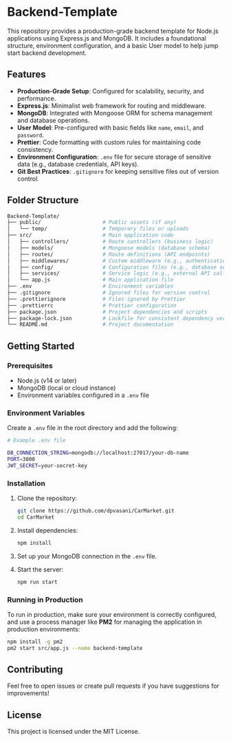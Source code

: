 # Backend-Template

This repository provides a production-grade backend template for Node.js applications using Express.js and MongoDB. It includes a foundational structure, environment configuration, and a basic User model to help jump start backend development.

## Features

- **Production-Grade Setup**: Configured for scalability, security, and performance.
- **Express.js**: Minimalist web framework for routing and middleware.
- **MongoDB**: Integrated with Mongoose ORM for schema management and database operations.
- **User Model**: Pre-configured with basic fields like `name`, `email`, and `password`.
- **Prettier**: Code formatting with custom rules for maintaining code consistency.
- **Environment Configuration**: `.env` file for secure storage of sensitive data (e.g., database credentials, API keys).
- **Git Best Practices**: `.gitignore` for keeping sensitive files out of version control.

## Folder Structure

```bash
Backend-Template/
├── public/                    # Public assets (if any)
│   └── temp/                  # Temporary files or uploads
├── src/                       # Main application code
│   ├── controllers/           # Route controllers (business logic)
│   ├── models/                # Mongoose models (database schema)
│   ├── routes/                # Route definitions (API endpoints)
│   ├── middlewares/           # Custom middleware (e.g., authentication)
│   ├── config/                # Configuration files (e.g., database setup)
│   ├── services/              # Service logic (e.g., external API calls, utilities)
│   └── app.js                 # Main application file
├── .env                       # Environment variables
├── .gitignore                 # Ignored files for version control
├── .prettierignore            # Files ignored by Prettier
├── .prettierrc                # Prettier configuration
├── package.json               # Project dependencies and scripts
├── package-lock.json          # Lockfile for consistent dependency versions
└── README.md                  # Project documentation
```

## Getting Started

### Prerequisites

- Node.js (v14 or later)
- MongoDB (local or cloud instance)
- Environment variables configured in a `.env` file

### Environment Variables

Create a `.env` file in the root directory and add the following:

```bash
# Example .env file

DB_CONNECTION_STRING=mongodb://localhost:27017/your-db-name
PORT=3000
JWT_SECRET=your-secret-key
```

### Installation

1. Clone the repository:

   ```bash
   git clone https://github.com/dpvasani/CarMarket.git
   cd CarMarket
   ```

2. Install dependencies:

   ```bash
   npm install
   ```

3. Set up your MongoDB connection in the `.env` file.

4. Start the server:

   ```bash
   npm run start
   ```

### Running in Production

To run in production, make sure your environment is correctly configured, and use a process manager like **PM2** for managing the application in production environments:

```bash
npm install -g pm2
pm2 start src/app.js --name backend-template
```

## Contributing

Feel free to open issues or create pull requests if you have suggestions for improvements!

## License

This project is licensed under the MIT License.
